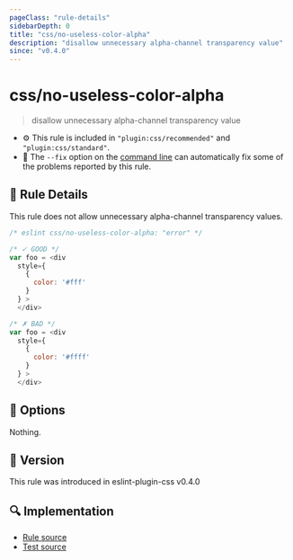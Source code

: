 ```yaml
---
pageClass: "rule-details"
sidebarDepth: 0
title: "css/no-useless-color-alpha"
description: "disallow unnecessary alpha-channel transparency value"
since: "v0.4.0"
---
```

# css/no-useless-color-alpha

> disallow unnecessary alpha-channel transparency value

- :gear: This rule is included in `"plugin:css/recommended"` and `"plugin:css/standard"`.
- :wrench: The `--fix` option on the [command line](https://eslint.org/docs/user-guide/command-line-interface#fixing-problems) can automatically fix some of the problems reported by this rule.

## :book: Rule Details

This rule does not allow unnecessary alpha-channel transparency values.

<eslint-code-block fix>

```js
/* eslint css/no-useless-color-alpha: "error" */

/* ✓ GOOD */
var foo = <div
  style={
    {
      color: '#fff'
    }
  } >
  </div>

/* ✗ BAD */
var foo = <div
  style={
    {
      color: '#ffff'
    }
  } >
  </div>
```

</eslint-code-block>

## :wrench: Options

Nothing.

## :rocket: Version

This rule was introduced in eslint-plugin-css v0.4.0

## :mag: Implementation

- [Rule source](https://github.com/ota-meshi/eslint-plugin-css/blob/main/lib/rules/no-useless-color-alpha.ts)
- [Test source](https://github.com/ota-meshi/eslint-plugin-css/blob/main/tests/lib/rules/no-useless-color-alpha.ts)
